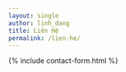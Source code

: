```yaml
---
layout: single
author: linh_dang
title: Liên Hệ
permalink: /lien-he/
---
```


{% include contact-form.html %}
